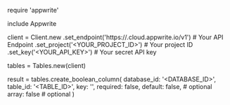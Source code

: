 require 'appwrite'

include Appwrite

client = Client.new
    .set_endpoint('https://<REGION>.cloud.appwrite.io/v1') # Your API Endpoint
    .set_project('<YOUR_PROJECT_ID>') # Your project ID
    .set_key('<YOUR_API_KEY>') # Your secret API key

tables = Tables.new(client)

result = tables.create_boolean_column(
    database_id: '<DATABASE_ID>',
    table_id: '<TABLE_ID>',
    key: '',
    required: false,
    default: false, # optional
    array: false # optional
)
